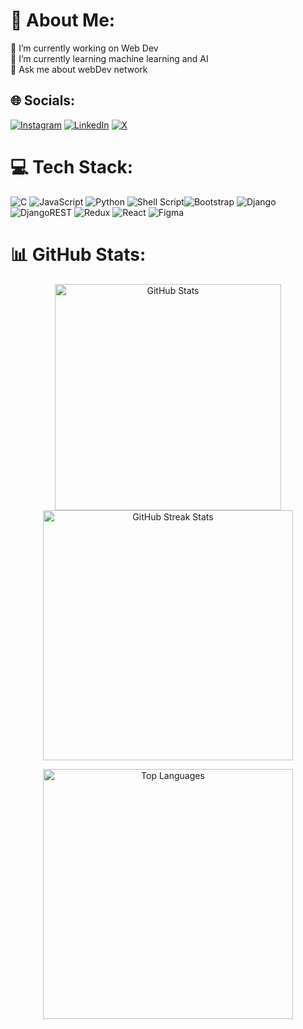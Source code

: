 # 💫 About Me:
🔭 I’m currently working on Web Dev<br>🌱 I’m currently learning machine learning and AI<br>💬 Ask me about webDev network <br>


## 🌐 Socials:
[![Instagram](https://img.shields.io/badge/Instagram-%23E4405F.svg?logo=Instagram&logoColor=white)](https://instagram.com/noble_ch) [![LinkedIn](https://img.shields.io/badge/LinkedIn-%230077B5.svg?logo=linkedin&logoColor=white)](https://linkedin.com/in/noble-ch) [![X](https://img.shields.io/badge/X-black.svg?logo=X&logoColor=white)](https://x.com/@noblebiru) 

# 💻 Tech Stack:
![C](https://img.shields.io/badge/c-%2300599C.svg?style=flat&logo=c&logoColor=white) ![JavaScript](https://img.shields.io/badge/javascript-%23323330.svg?style=flat&logo=javascript&logoColor=%23F7DF1E) ![Python](https://img.shields.io/badge/python-3670A0?style=flat&logo=python&logoColor=ffdd54) ![Shell Script](https://img.shields.io/badge/shell_script-%23121011.svg?style=flat&logo=gnu-bash&logoColor=white)![Bootstrap](https://img.shields.io/badge/bootstrap-%238511FA.svg?style=flat&logo=bootstrap&logoColor=white) ![Django](https://img.shields.io/badge/django-%23092E20.svg?style=flat&logo=django&logoColor=white) ![DjangoREST](https://img.shields.io/badge/DJANGO-REST-ff1709?style=flat&logo=django&logoColor=white&color=ff1709&labelColor=gray) ![Redux](https://img.shields.io/badge/redux-%23593d88.svg?style=flat&logo=redux&logoColor=white)  ![React](https://img.shields.io/badge/react-%2320232a.svg?style=flat&logo=react&logoColor=%2361DAFB) ![Figma](https://img.shields.io/badge/figma-%23F24E1E.svg?style=flat&logo=figma&logoColor=white) 
# 📊 GitHub Stats:
<div align="center">
  <img src="https://github-readme-stats.vercel.app/api?username=noble-ch&theme=dark&hide_border=true&include_all_commits=false&count_private=false" alt="GitHub Stats" width="362">
  <img src="https://github-readme-streak-stats.herokuapp.com/?user=noble-ch&theme=dark&hide_border=true" alt="GitHub Streak Stats" width="400">
</div>

<p align="center">
  <img src="https://github-readme-stats.vercel.app/api/top-langs/?username=noble-ch&theme=dark&hide_border=true&include_all_commits=false&count_private=false&layout=compact" alt="Top Languages" width="400">
</p>
<!-- Proudly created with GPRM ( https://gprm.itsvg.in ) -->
